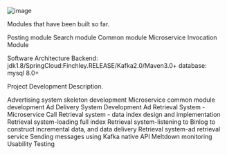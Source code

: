 ![image](https://user-images.githubusercontent.com/100044659/197367098-98917aaf-8df8-420c-b434-ae04cd74faa4.png)

Modules that have been built so far.

Posting module
Search module
Common module
Microservice Invocation Module

Software Architecture
Backend: jdk1.8/SpringCloud:Finchley.RELEASE/Kafka2.0/Maven3.0+
database: mysql 8.0+

Project Development Description.

Advertising system skeleton development
Microservice common module development
Ad Delivery System Development
Ad Retrieval System - Microservice Call
Retrieval system - data index design and implementation
Retrieval system-loading full index
Retrieval system-listening to Binlog to construct incremental data, and data delivery
Retrieval system-ad retrieval service
Sending messages using Kafka native API
Meltdown monitoring
Usability Testing

